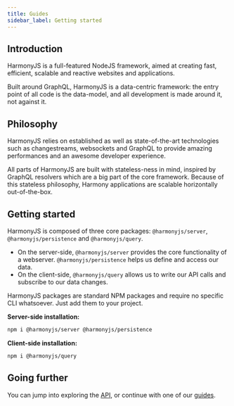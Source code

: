 ```yaml
---
title: Guides
sidebar_label: Getting started
---
```

## Introduction

HarmonyJS is a full-featured NodeJS framework, aimed at creating fast, efficient, scalable and reactive
websites and applications.

Built around GraphQL, HarmonyJS is a data-centric framework: the entry point of all code
is the data-model, and all development is made around it, not against it.


## Philosophy

HarmonyJS relies on established as well as state-of-the-art technologies such as changestreams, 
websockets and GraphQL to provide amazing performances and an awesome developer experience.

All parts of HarmonyJS are built with stateless-ness in mind, inspired by GraphQL resolvers 
which are a big part of the core framework. Because of this stateless philosophy, Harmony 
applications are scalable horizontally out-of-the-box.


## Getting started

HarmonyJS is composed of three core packages: `@harmonyjs/server`, `@harmonyjs/persistence` and `@harmonyjs/query`.

- On the server-side, `@harmonyjs/server` provides the core functionality of a webserver. `@harmonyjs/persistence` helps
us define and access our data.
- On the client-side, `@harmonyjs/query` allows us to write our API calls and subscribe to our data changes.

HarmonyJS packages are standard NPM packages and require no specific CLI whatsoever. Just add them to your project.

**Server-side installation:**

```bash
npm i @harmonyjs/server @harmonyjs/persistence
```

**Client-side installation:**

```bash
npm i @harmonyjs/query
```


## Going further
You can jump into exploring the [API](/docs/api), or continue with one of our [guides](/docs/guides).
